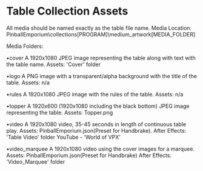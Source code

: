 # Table Collection Assets

All media should be named exactly as the table file name.
Media Location: PinballEmporium\collections\[PROGRAM]\medium_artwork\[MEDIA_FOLDER]

Media Folders:

•cover
A 1920x1080 JPEG image representing the table along with text with the table name.
Assets: 'Cover' folder

•logo
A PNG image with a transparent/alpha background with the title of the table.
Assets: n/a

•rules
A 1920x1080 JPEG image with the rules of the table.
Assets: n/a

•topper
A 1920x600 (1920x1080 including the black bottom) JPEG image representing the table.
Assets: Topper.png

•video
A 1920x1080 video, 35-45 seconds in length of continuous table play.
Assets:	PinballEmporium.json(Preset for Handbrake).
After Effects: 'Table Video' folder
YouTube - 'World of VPX'

•video_marquee
A 1920x1080 video using the cover images for a marquee.
Assets: PinballEmporium.json(Preset for Handbrake)
After Effects: 'Video_Marquee' folder

